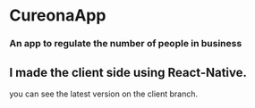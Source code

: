 # CureonaApp
### An app to regulate the number of people in business
## I made the client side using React-Native.
you can see the latest version on the client branch.
